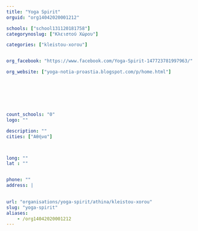 ```yaml
---
title: "Yoga Spirit"
orguid: "org14042020001212"

schools: ["school131120181758"]
categorynoslug: ["Κλειστού Χώρου"]

categories: ["kleistou-xorou"]


org_facebook: "https://www.facebook.com/Yoga-Spirit-147723781997963/"

org_website: ["yoga-notia-proastia.blogspot.com/p/home.html"]







count_schools: "0"
logo: ""

description: ""
cities: ["Αθήνα"]



long: ""
lat : ""


phone: ""
address: |
    

url: "organisations/yoga-spirit/athina/kleistou-xorou"
slug: "yoga-spirit"
aliases:
    - /org14042020001212
---
```




